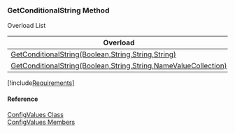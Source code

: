 ﻿### GetConditionalString Method

Overload List

| Overload | Description |
| --- | --- |
| [GetConditionalString(Boolean,String,String,String)](FChoice.Common~FChoice.Common.ConfigValues~GetConditionalString(Boolean,String,String,String).md) |   |
| [GetConditionalString(Boolean,String,String,NameValueCollection)](FChoice.Common~FChoice.Common.ConfigValues~GetConditionalString(Boolean,String,String,NameValueCollection).md) |   |

[!include[Requirements](../partials/requirements.md)]

#### Reference

[ConfigValues Class](FChoice.Common~FChoice.Common.ConfigValues.md)  
[ConfigValues Members](FChoice.Common~FChoice.Common.ConfigValues_members.md)